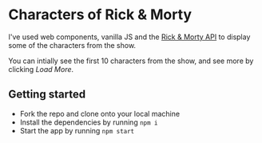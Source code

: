 # Characters of Rick & Morty



I've used web components, vanilla JS and the [Rick & Morty API](https://rickandmortyapi.com/) to display some of the characters from the show. 



You can intially see the first 10 characters from the show, and see more by clicking *Load More*.



## Getting started

- Fork the repo and clone onto your local machine
- Install the dependencies by running ```npm i```
- Start the app by running ```npm start```

